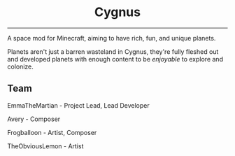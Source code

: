 <div align="center">

# Cygnus

<hr>

</div>

A space mod for Minecraft, aiming to have rich, fun, and unique planets.

Planets aren't just a barren wasteland in Cygnus, they're fully fleshed out and
developed planets with enough content to be *enjoyable* to explore and colonize.

## Team

EmmaTheMartian - Project Lead, Lead Developer

Avery - Composer

Frogballoon - Artist, Composer

TheObviousLemon - Artist
